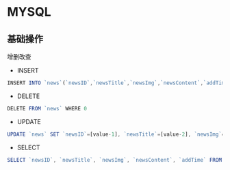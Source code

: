 # MYSQL

## 基础操作

增删改查

- INSERT

```js
INSERT INTO `news`(`newsID`,`newsTitle`,`newsImg`,`newsContent`,`addTime`) VALUES ([value-1], [value-2], [value-3], [value-4], [value-5])
```

- DELETE

```js
DELETE FROM `news` WHERE 0
```

- UPDATE

```js
UPDATE `news` SET `newsID`=[value-1], `newsTitle`=[value-2], `newsImg`=[value-3], `newsContext`=[value-4], `addTime`=[value-5] WHERE 1
```

- SELECT

```js
SELECT `newsID`, `newsTitle`, `newsImg`, `newsContent`, `addTime` FROM `news` WHERE 1
```
